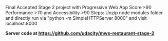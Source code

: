 Final Accepted Stage 2 project with Progressive Web App Score >90 Performance >70 and Accessibility >90
Steps:
Unzip node modules folder and directly run via "python -m SimpleHTTPServer 8000" and visit localhost:8000

**Server code at https://github.com/udacity/mws-restaurant-stage-2**

